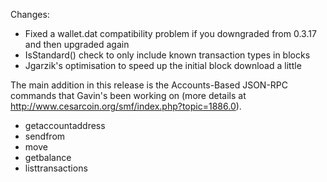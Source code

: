 Changes:
* Fixed a wallet.dat compatibility problem if you downgraded from 0.3.17 and then upgraded again
* IsStandard() check to only include known transaction types in blocks
* Jgarzik's optimisation to speed up the initial block download a little

The main addition in this release is the Accounts-Based JSON-RPC commands that Gavin's been working on (more details at http://www.cesarcoin.org/smf/index.php?topic=1886.0).  
* getaccountaddress
* sendfrom
* move
* getbalance
* listtransactions
